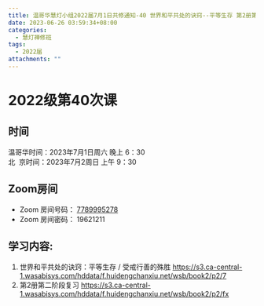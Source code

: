 ```yaml
---
title: 温哥华慧灯小组2022届7月1日共修通知-40 世界和平共处的诀窍--平等生存 第2册第二阶段复习
date: 2023-06-26 03:59:34+08:00
categories:
  - 慧灯禅修班
tags:
  - 2022届
attachments: ""
---
```

# 2022级第40次课

## 时间

温哥华时间：2023年7月1日周六 晚上 6：30\
北  京时间：2023年7月2周日 上午 9：30

## Zoom房间

* Zoom 房间号码： [7789995278](https://us02web.zoom.us/j/7789995278?pwd=VjZmbWJFY2k2K0E5RVB2cTNIQmhqUT09)
* Zoom 房间密码： 19621211

## 学习内容:

1. 世界和平共处的诀窍：平等生存 / 受戒行善的殊胜 <https://s3.ca-central-1.wasabisys.com/hddata/f.huidengchanxiu.net/wsb/book2/p2/7>
2. 第2册第二阶段复习 <https://s3.ca-central-1.wasabisys.com/hddata/f.huidengchanxiu.net/wsb/book2/p2/fx>